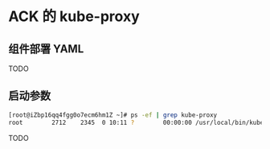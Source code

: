 # ACK 的 kube-proxy

## 组件部署 YAML

<Tabs>
  <TabItem value="1" label="ipvs 模式">

  <Tabs>
    <TabItem value="1-1" label="DaemonSet">
      <FileBlock file="vendor/aliyun/kube-proxy-daemonset-ipvs.yaml" showLineNumbers />
    </TabItem>
    <TabItem value="1-2" label="ConfigMap">
      <FileBlock file="vendor/aliyun/kube-proxy-configmap-ipvs.yaml" showLineNumbers />
    </TabItem>
  </Tabs>

  </TabItem>
  <TabItem value="2" label="iptables 模式">
    TODO
  </TabItem>
</Tabs>

## 启动参数

<Tabs>
  <TabItem value="1" label="ipvs 模式">

  ```bash
  [root@iZbp16qq4fgg0o7ecm6hm1Z ~]# ps -ef | grep kube-proxy
  root        2712    2345  0 10:11 ?        00:00:00 /usr/local/bin/kube-proxy --config=/var/lib/kube-proxy/config.conf --hostname-override=cn-hangzhou.10.0.0.238
  ```

  </TabItem>
  <TabItem value="2" label="iptables 模式">
  TODO
  </TabItem>
</Tabs>


